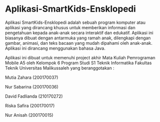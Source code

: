 # Aplikasi-SmartKids-Ensklopedi
Aplikasi SmartKids-Ensklopedi adalah sebuah program komputer atau aplikasi yang dirancang khusus untuk memberikan informasi dan pengetahuan kepada anak-anak secara interaktif dan edukatif. Aplikasi ini biasanya dibuat dengan antarmuka yang ramah anak, dilengkapi dengan gambar, animasi, dan teks bacaan yang mudah dipahami oleh anak-anak. Aplikasi ini dirancang menggunakan bahasa Java.

Aplikasi ini dibuat untuk memenuhi project akhir Mata Kuliah Pemrograman Mobile A5 oleh Kelompok 6 Program Studi S1 Teknik Informatika Fakultas Teknik Universitas Malikussaleh  yang beranggotakan :

Mutia Zahara (200170037)

Nur Sabarina (200170036)

David Fadlianda (210170272)

Riska Safira (200170017)

Nur Anisah (200170015)
